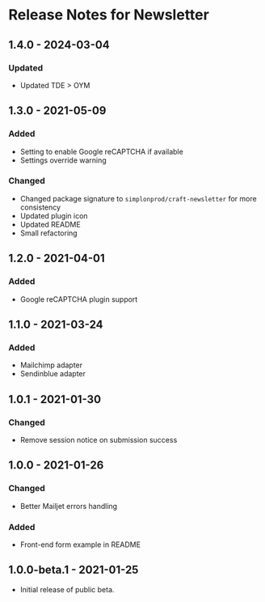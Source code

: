 # Release Notes for Newsletter

## 1.4.0 - 2024-03-04
### Updated
- Updated TDE > OYM

## 1.3.0 - 2021-05-09
### Added
- Setting to enable Google reCAPTCHA if available
- Settings override warning

### Changed
- Changed package signature to `simplonprod/craft-newsletter` for more consistency
- Updated plugin icon
- Updated README
- Small refactoring

## 1.2.0 - 2021-04-01
### Added
- Google reCAPTCHA plugin support

## 1.1.0 - 2021-03-24
### Added
- Mailchimp adapter
- Sendinblue adapter

## 1.0.1 - 2021-01-30
### Changed
- Remove session notice on submission success

## 1.0.0 - 2021-01-26
### Changed
- Better Mailjet errors handling

### Added
- Front-end form example in README

## 1.0.0-beta.1 - 2021-01-25
- Initial release of public beta.
